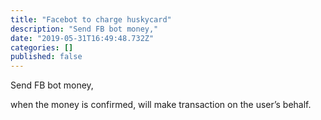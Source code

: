 ```yaml
---
title: "Facebot to charge huskycard"
description: "Send FB bot money,"
date: "2019-05-31T16:49:48.732Z"
categories: []
published: false
---
```


Send FB bot money,

when the money is confirmed, will make transaction on the user’s behalf.
